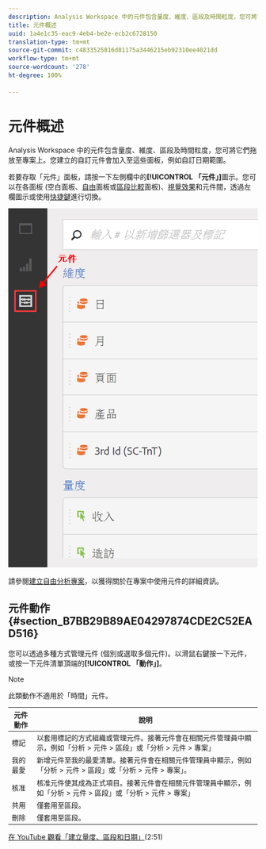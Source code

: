 ```yaml
---
description: Analysis Workspace 中的元件包含量度、維度、區段及時間粒度，您可將它們拖放至專案上。您建立的自訂元件會加入至這些面板，例如自訂日期範圍。
title: 元件概述
uuid: 1a4e1c35-eac9-4eb4-be2e-ecb2c6728150
translation-type: tm+mt
source-git-commit: c4833525816d81175a3446215eb92310ee4021dd
workflow-type: tm+mt
source-wordcount: '278'
ht-degree: 100%

---
```



# 元件概述

Analysis Workspace 中的元件包含量度、維度、區段及時間粒度，您可將它們拖放至專案上。您建立的自訂元件會加入至這些面板，例如自訂日期範圍。

若要存取「元件」面板，請按一下左側欄中的&#x200B;**[!UICONTROL 「元件」]**&#x200B;圖示。您可以在各面板 (空白面板、[自由](/help/analyze/analysis-workspace/visualizations/freeform-table.md)面板或[區段比較](/help/analyze/analysis-workspace/c-panels/c-segment-comparison/segment-comparison.md)面板)、[視覺效果](/help/analyze/analysis-workspace/visualizations/freeform-analysis-visualizations.md)和元件間，透過左欄圖示或使用[快捷鍵](/help/analyze/analysis-workspace/build-workspace-project/fa-shortcut-keys.md)進行切換。

![](assets/components.png)

請參閱[建立自由分析專案](/help/analyze/analysis-workspace/build-workspace-project/t-freeform-project.md)，以獲得關於在專案中使用元件的詳細資訊。

## 元件動作 {#section_B7BB29B89AE04297874CDE2C52EAD516}

您可以透過多種方式管理元件 (個別或選取多個元件)。以滑鼠右鍵按一下元件，或按一下元件清單頂端的&#x200B;**[!UICONTROL 「動作」]**。

>[!NOTE]
>
>此類動作不適用於「時間」元件。

| 元件動作 | 說明 |
|--- |--- |
| 標記 | 以套用標記的方式組織或管理元件。接著元件會在相關元件管理員中顯示，例如「分析 > 元件 > 區段」或「分析 > 元件 > 專案」 |
| 我的最愛 | 新增元件至我的最愛清單。接著元件會在相關元件管理員中顯示，例如「分析 > 元件 > 區段」或「分析 > 元件 > 專案」。 |
| 核准 | 核准元件使其成為正式項目。接著元件會在相關元件管理員中顯示，例如「分析 > 元件 > 區段」或「分析 > 元件 > 專案」 |
| 共用 | 僅套用至區段。 |
| 刪除 | 僅套用至區段。 |

[在 YouTube 觀看「建立量度、區段和日期」](https://www.youtube.com/watch?v=XXJuNAte8E8&amp;index=25&amp;list=PL2tCx83mn7GuNnQdYGOtlyCu0V5mEZ8sS)(2:51)
